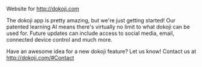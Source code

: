 Website for http://dokoji.com

The dokoji app is pretty amazing, but we're just getting started! Our patented learning AI means there's virtually no limit to what dokoji can be used for. Future updates can include access to social media, email, connected device control and much more.


Have an awesome idea for a new dokoji feature? Let us know! Contact us at http://dokoji.com/#Contact

